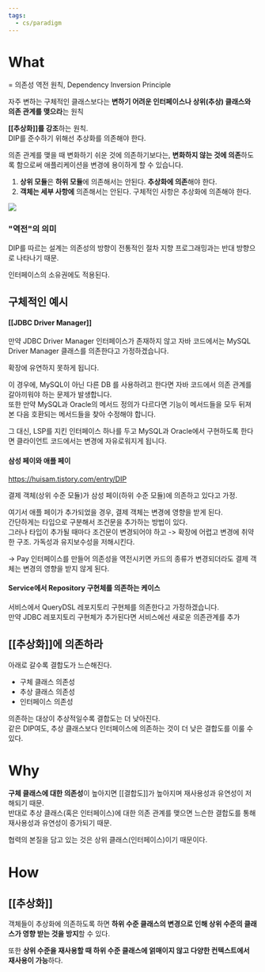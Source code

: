 ```yaml
---
tags:
  - cs/paradigm
---
```


# What

= 의존성 역전 원칙, Dependency Inversion Principle

자주 변하는 구체적인 클래스보다는 **변하기 어려운 인터페이스나 상위(추상) 클래스와 의존 관계를 맺으라**는 원칙

**[[추상화]]를 강조**하는 원칙.  
DIP를 준수하기 위해선 추상화를 의존해야 한다.  


의존 관계를 맺을 때 변화하기 쉬운 것에 의존하기보다는, **변화하지 않는 것에 의존**하도록 함으로써 애플리케이션을 변경에 용이하게 할 수 있습니다.  

1. **상위 모듈**은 **하위 모듈**에 의존해서는 안된다. **추상화에 의존**해야 한다. 
2. **객체는 세부 사항에** 의존해서는 안된다. 구체적인 사항은 추상화에 의존해야 한다. 


![](https://velog.velcdn.com/images/bigseoul/post/a25d2f8b-4e14-44d9-8588-0df9e1510d14/image.png)


### "역전"의 의미
DIP를 따르는 설계는 의존성의 방향이 전통적인 절차 지향 프로그래밍과는 반대 방향으로 나타나기 때문.  

인터페이스의 소유권에도 적용된다.  


## 구체적인 예시
#### [[JDBC Driver Manager]]

만약 JDBC Driver Manager 인터페이스가 존재하지 않고 자바 코드에서는 MySQL Driver Manager 클래스를 의존한다고 가정하겠습니다.  

확장에 유연하지 못하게 됩니다.

이 경우에, MySQL이 아닌 다른 DB 를 사용하려고 한다면 자바 코드에서 의존 관계를 갈아끼워야 하는 문제가 발생합니다.  
또한 만약 MySQL과 Oracle의 메서드 정의가 다르다면 기능이 메서드들을 모두 뒤져본 다음 호환되는 메서드들을 찾아 수정해야 합니다.   

그 대신, LSP를 지킨 인터페이스 하나를 두고 MySQL과 Oracle에서 구현하도록 한다면 클라이언트 코드에서는 변경에 자유로워지게 됩니다.

#### 삼성 페이와 애플 페이

https://huisam.tistory.com/entry/DIP

결제 객체(상위 수준 모듈)가 삼성 페이(하위 수준 모듈)에 의존하고 있다고 가정. 

여기서 애플 페이가 추가되었을 경우, 결제 객체는 변경에 영향을 받게 된다.  
간단하게는 타입으로 구분해서 조건문을 추가하는 방법이 있다.  
그러나 타입이 추가될 때마다 조건문이 변경되어야 하고 
-> 확장에 어렵고 변경에 취약한 구조. 가독성과 유지보수성을 저해시킨다.  

-> Pay 인터페이스를 만들어 의존성을 역전시키면 카드의 종류가 변경되더라도 결제 객체는 변경의 영향을 받지 않게 된다.  


#### Service에서 Repository 구현체를 의존하는 케이스

서비스에서 QueryDSL 레포지토리 구현체를 의존한다고 가정하겠습니다.  
만약 JDBC 레포지토리 구현체가 추가된다면 서비스에선 새로운 의존관계를 추가


## [[추상화]]에 의존하라

아래로 갈수록 결합도가 느슨해진다.  
- 구체 클래스 의존성
- 추상 클래스 의존성
- 인터페이스 의존성

의존하는 대상이 추상적일수록 결합도는 더 낮아진다.  
같은 DIP여도, 추상 클래스보다 인터페이스에 의존하는 것이 더 낮은 결합도를 이룰 수 있다.  



# Why

**구체 클래스에 대한 의존성**이 높아지면 [[결합도]]가 높아지며 재사용성과 유연성이 저해되기 때문.  
반대로 추상 클래스(혹은 인터페이스)에 대한 의존 관계를 맺으면 느슨한 결합도를 통해 재사용성과 유연성이 증가되기 때문.

협력의 본질을 담고 있는 것은 상위 클래스(인터페이스)이기 때문이다.


# How

## [[추상화]]

객체들이 추상화에 의존하도록 하면 **하위 수준 클래스의 변경으로 인해 상위 수준의 클래스가 영향 받는 것을 방지**할 수 있다.  

또한 **상위 수준을 재사용할 때 하위 수준 클래스에 얽매이지 않고 다양한 컨텍스트에서 재사용이 가능**하다.  